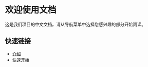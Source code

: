 # 欢迎使用文档

这是我们项目的中文文档。请从导航菜单中选择您感兴趣的部分开始阅读。

## 快速链接

- [介绍](/zh/guide/introduction)
- [快速开始](/zh/guide/getting-started)
